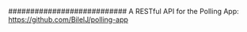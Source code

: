 ###########################
A RESTful API for the Polling App:
https://github.com/BilelJ/polling-app